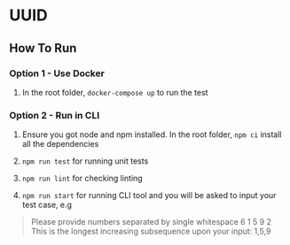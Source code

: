 # UUID  

## How To Run

### Option 1 - Use Docker

1. In the root folder, `docker-compose up` to run the test  

### Option 2 - Run in CLI

1. Ensure you got node and npm installed. In the root folder, `npm ci` install all the dependencies

2. `npm run test` for running unit tests

3. `npm run lint` for checking linting

4. `npm run start` for running CLI tool and you will be asked to input your test case, e.g

> Please provide numbers separated by single whitespace
>     6 1 5 9 2
>     This is the longest increasing subsequence upon your input: 1,5,9